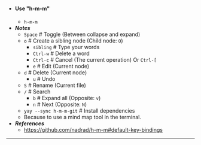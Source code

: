 - #### Use "h-m-m"
    - `h-m-m`
- ***Notes***
    - `Space` # Toggle (Between collapse and expand)
    - `o` # Create a sibling node (Child node: `O`)
        - `sibling` # Type your words
        - `Ctrl-w` # Delete a word
        - `Ctrl-c` # Cancel (The current operation) Or `Ctrl-[`
        - `e` # Edit (Current node)
    - `d` # Delete (Current node)
        - `u` # Undo
    - `S` # Rename (Current file)
    - `/` # Search
        - `b` # Expand all (Opposite: `v`)
        - `n` # Next (Opposite: `N`)
    - `yay --sync h-m-m-git` # Install dependencies
    - Because to use a mind map tool in the terminal.
- ***References***
    - https://github.com/nadrad/h-m-m#default-key-bindings
- ---
